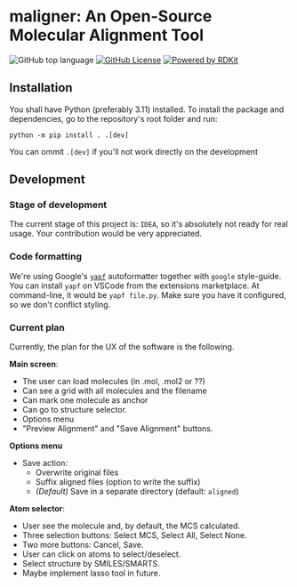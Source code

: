 # maligner: An Open-Source Molecular Alignment Tool

![GitHub top language](https://img.shields.io/github/languages/top/hellmrf/maligner)
[![GitHub License](https://img.shields.io/github/license/hellmrf/maligner)](https://github.com/hellmrf/maligner/blob/main/LICENSE)
[![Powered by RDKit](https://img.shields.io/badge/Powered%20by-RDKit-3838ff.svg?logo=data:image/png;base64,iVBORw0KGgoAAAANSUhEUgAAABAAAAAQBAMAAADt3eJSAAAABGdBTUEAALGPC/xhBQAAACBjSFJNAAB6JgAAgIQAAPoAAACA6AAAdTAAAOpgAAA6mAAAF3CculE8AAAAFVBMVEXc3NwUFP8UPP9kZP+MjP+0tP////9ZXZotAAAAAXRSTlMAQObYZgAAAAFiS0dEBmFmuH0AAAAHdElNRQfmAwsPGi+MyC9RAAAAQElEQVQI12NgQABGQUEBMENISUkRLKBsbGwEEhIyBgJFsICLC0iIUdnExcUZwnANQWfApKCK4doRBsKtQFgKAQC5Ww1JEHSEkAAAACV0RVh0ZGF0ZTpjcmVhdGUAMjAyMi0wMy0xMVQxNToyNjo0NyswMDowMDzr2J4AAAAldEVYdGRhdGU6bW9kaWZ5ADIwMjItMDMtMTFUMTU6MjY6NDcrMDA6MDBNtmAiAAAAAElFTkSuQmCC)](https://www.rdkit.org/)

## Installation

You shall have Python (preferably 3.11) installed. To install the package and dependencies, go to the repository's root folder and run:

```
python -m pip install . .[dev]
```

You can ommit `.[dev]` if you'll not work directly on the development

## Development

### Stage of development

The current stage of this project is: `IDEA`, so it's absolutely not ready for real usage. Your contribution would be very appreciated.

### Code formatting

We're using Google's [`yapf`](https://github.com/google/yapf) autoformatter together with `google` style-guide. You can install `yapf` on VSCode from the extensions marketplace. At command-line, it would be `yapf file.py`. Make sure you have it configured, so we don't conflict styling.

### Current plan

Currently, the plan for the UX of the software is the following.

**Main screen**:
- The user can load molecules (in .mol, .mol2 or ??)
- Can see a grid with all molecules and the filename
- Can mark one molecule as anchor
- Can go to structure selector.
- Options menu
- "Preview Alignment" and "Save Alignment" buttons.

**Options menu**
- Save action:
  - Overwrite original files
  - Suffix aligned files (option to write the suffix)
  - *(Default)* Save in a separate directory (default: `aligned`)

**Atom selector**:
- User see the molecule and, by default, the MCS calculated.
- Three selection buttons: Select MCS, Select All, Select None.
- Two more buttons: Cancel, Save.
- User can click on atoms to select/deselect.
- Select structure by SMILES/SMARTS.
- Maybe implement lasso tool in future.

